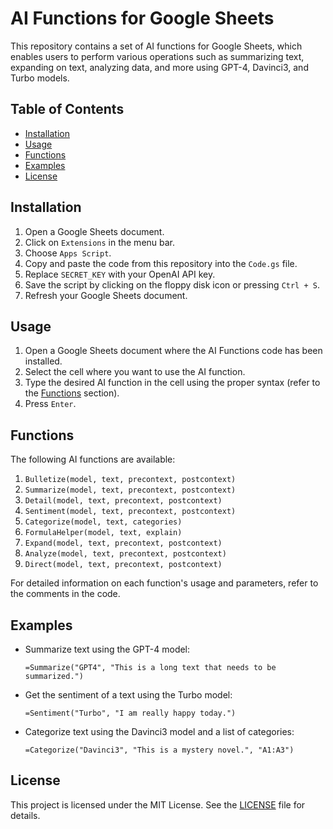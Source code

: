 # AI Functions for Google Sheets

This repository contains a set of AI functions for Google Sheets, which enables users to perform various operations such as summarizing text, expanding on text, analyzing data, and more using GPT-4, Davinci3, and Turbo models.

## Table of Contents

- [Installation](#installation)
- [Usage](#usage)
- [Functions](#functions)
- [Examples](#examples)
- [License](#license)

## Installation

1. Open a Google Sheets document.
2. Click on `Extensions` in the menu bar.
3. Choose `Apps Script`.
4. Copy and paste the code from this repository into the `Code.gs` file.
5. Replace `SECRET_KEY` with your OpenAI API key.
6. Save the script by clicking on the floppy disk icon or pressing `Ctrl + S`.
7. Refresh your Google Sheets document.

## Usage

1. Open a Google Sheets document where the AI Functions code has been installed.
2. Select the cell where you want to use the AI function.
3. Type the desired AI function in the cell using the proper syntax (refer to the [Functions](#functions) section).
4. Press `Enter`.

## Functions

The following AI functions are available:

1. `Bulletize(model, text, precontext, postcontext)`
2. `Summarize(model, text, precontext, postcontext)`
3. `Detail(model, text, precontext, postcontext)`
4. `Sentiment(model, text, precontext, postcontext)`
5. `Categorize(model, text, categories)`
6. `FormulaHelper(model, text, explain)`
7. `Expand(model, text, precontext, postcontext)`
8. `Analyze(model, text, precontext, postcontext)`
9. `Direct(model, text, precontext, postcontext)`

For detailed information on each function's usage and parameters, refer to the comments in the code.

## Examples

- Summarize text using the GPT-4 model:

  ```
  =Summarize("GPT4", "This is a long text that needs to be summarized.")
  ```

- Get the sentiment of a text using the Turbo model:

  ```
  =Sentiment("Turbo", "I am really happy today.")
  ```

- Categorize text using the Davinci3 model and a list of categories:

  ```
  =Categorize("Davinci3", "This is a mystery novel.", "A1:A3")
  ```

## License

This project is licensed under the MIT License. See the [LICENSE](LICENSE) file for details.
